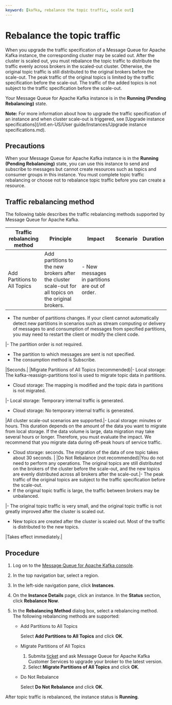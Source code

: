 ```yaml
---
keyword: [kafka, rebalance the topic traffic, scale out]
---
```


# Rebalance the topic traffic

When you upgrade the traffic specification of a Message Queue for Apache Kafka instance, the corresponding cluster may be scaled out. After the cluster is scaled out, you must rebalance the topic traffic to distribute the traffic evenly across brokers in the scaled-out cluster. Otherwise, the original topic traffic is still distributed to the original brokers before the scale-out. The peak traffic of the original topics is limited by the traffic specification before the scale-out. The traffic of the added topics is not subject to the traffic specification before the scale-out.

Your Message Queue for Apache Kafka instance is in the **Running \(Pending Rebalancing\)** state.

**Note:** For more information about how to upgrade the traffic specification of an instance and when cluster scale-out is triggered, see [Upgrade instance specifications](/intl.en-US/User guide/Instances/Upgrade instance specifications.md).

## Precautions

When your Message Queue for Apache Kafka instance is in the **Running \(Pending Rebalancing\)** state, you can use this instance to send and subscribe to messages but cannot create resources such as topics and consumer groups in this instance. You must complete topic traffic rebalancing or choose not to rebalance topic traffic before you can create a resource.

## Traffic rebalancing method

The following table describes the traffic rebalancing methods supported by Message Queue for Apache Kafka.

|Traffic rebalancing method|Principle|Impact|Scenario|Duration|
|--------------------------|---------|------|--------|--------|
|Add Partitions to All Topics|Add partitions to the new brokers after the cluster scale-out for all topics on the original brokers.|-   New messages in partitions are out of order.
-   The number of partitions changes. If your client cannot automatically detect new partitions in scenarios such as stream computing or delivery of messages to and consumption of messages from specified partitions, you may need to restart the client or modify the client code.

|-   The partition order is not required.
-   The partition to which messages are sent is not specified.
-   The consumption method is Subscribe.

|Seconds.|
|Migrate Partitions of All Topics \(recommended\)|-   Local storage: The kafka-reassign-partitions tool is used to migrate topic data in partitions.
-   Cloud storage: The mapping is modified and the topic data in partitions is not migrated.

|-   Local storage: Temporary internal traffic is generated.
-   Cloud storage: No temporary internal traffic is generated.

|All cluster scale-out scenarios are supported.|-   Local storage: minutes or hours. This duration depends on the amount of the data you want to migrate from local storage. If the data volume is large, data migration may take several hours or longer. Therefore, you must evaluate the impact. We recommend that you migrate data during off-peak hours of service traffic.
-   Cloud storage: seconds. The migration of the data of one topic takes about 30 seconds. |
|Do Not Rebalance \(not recommended\)|You do not need to perform any operations. The original topics are still distributed on the brokers of the cluster before the scale-out, and the new topics are evenly distributed across all brokers after the scale-out.|-   The peak traffic of the original topics are subject to the traffic specification before the scale-out.
-   If the original topic traffic is large, the traffic between brokers may be unbalanced.

|-   The original topic traffic is very small, and the original topic traffic is not greatly improved after the cluster is scaled out.
-   New topics are created after the cluster is scaled out. Most of the traffic is distributed to the new topics.

|Takes effect immediately.|

## Procedure

1.  Log on to the [Message Queue for Apache Kafka console](http://kafka.console.aliyun.com).

2.  In the top navigation bar, select a region.

3.  In the left-side navigation pane, click **Instances**.

4.  On the **Instance Details** page, click an instance. In the **Status** section, click **Rebalance Now**.

5.  In the **Rebalancing Method** dialog box, select a rebalancing method. The following rebalancing methods are supported:

    -   Add Partitions to All Topics

        Select **Add Partitions to All Topics** and click **OK**.

    -   Migrate Partitions of All Topics
        1.  Submita [ticket](https://workorder-intl.console.aliyun.com/?spm=a2c63.p38356.879954.5.7eda4058RBvAh8#/ticket/add/?productId=1352) and ask Message Queue for Apache Kafka Customer Services to upgrade your broker to the latest version.
        2.  Select **Migrate Partitions of All Topics** and click **OK**.
    -   Do Not Rebalance

        Select **Do Not Rebalance** and click **OK**.


After topic traffic is rebalanced, the instance status is **Running**.

